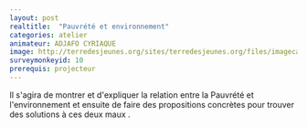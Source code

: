 ```yaml
---
layout: post
realtitle:  "Pauvrété et environnement"
categories: atelier
animateur: ADJAFO CYRIAQUE
image: http://terredesjeunes.org/sites/terredesjeunes.org/files/imagecache/tdj_full_lightbox_target/vlcsnap-2013-04-23-08h11m54s55.png
surveymonkeyid: 10
prerequis: projecteur
---
```

Il s'agira de montrer et d'expliquer la relation entre la Pauvrété et l'environnement et ensuite de faire des propositions concrètes pour trouver des solutions à ces deux maux .
